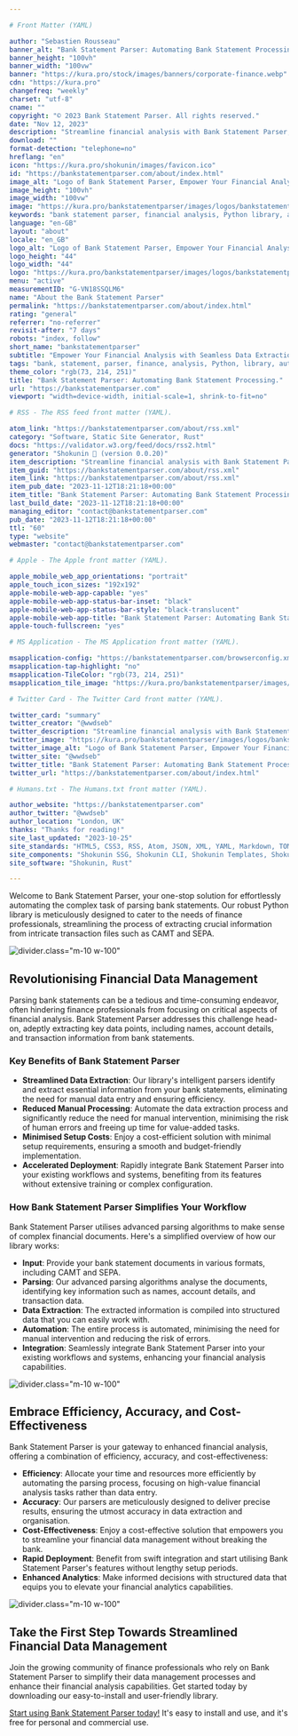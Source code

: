 ```yaml
---

# Front Matter (YAML)

author: "Sebastien Rousseau"
banner_alt: "Bank Statement Parser: Automating Bank Statement Processing"
banner_height: "100vh"
banner_width: "100vw"
banner: "https://kura.pro/stock/images/banners/corporate-finance.webp"
cdn: "https://kura.pro"
changefreq: "weekly"
charset: "utf-8"
cname: ""
copyright: "© 2023 Bank Statement Parser. All rights reserved."
date: "Nov 12, 2023"
description: "Streamline financial analysis with Bank Statement Parser, a Python library for automating bank statement processing. Supports CAMT and SEPA formats."
download: ""
format-detection: "telephone=no"
hreflang: "en"
icon: "https://kura.pro/shokunin/images/favicon.ico"
id: "https://bankstatementparser.com/about/index.html"
image_alt: "Logo of Bank Statement Parser, Empower Your Financial Analysis with Seamless Data Extraction"
image_height: "100vh"
image_width: "100vw"
image: "https://kura.pro/bankstatementparser/images/logos/bankstatementparser.webp"
keywords: "bank statement parser, financial analysis, Python library, automate, CAMT, SEPA, data extraction, efficiency, accuracy, cost-effective"
language: "en-GB"
layout: "about"
locale: "en_GB"
logo_alt: "Logo of Bank Statement Parser, Empower Your Financial Analysis with Seamless Data Extraction"
logo_height: "44"
logo_width: "44"
logo: "https://kura.pro/bankstatementparser/images/logos/bankstatementparser.webp"
menu: "active"
measurementID: "G-VN18SSQLM6"
name: "About the Bank Statement Parser"
permalink: "https://bankstatementparser.com/about/index.html"
rating: "general"
referrer: "no-referrer"
revisit-after: "7 days"
robots: "index, follow"
short_name: "bankstatementparser"
subtitle: "Empower Your Financial Analysis with Seamless Data Extraction."
tags: "bank, statement, parser, finance, analysis, Python, library, automation, CAMT, SEPA"
theme_color: "rgb(73, 214, 251)"
title: "Bank Statement Parser: Automating Bank Statement Processing."
url: "https://bankstatementparser.com"
viewport: "width=device-width, initial-scale=1, shrink-to-fit=no"

# RSS - The RSS feed front matter (YAML).

atom_link: "https://bankstatementparser.com/about/rss.xml"
category: "Software, Static Site Generator, Rust"
docs: "https://validator.w3.org/feed/docs/rss2.html"
generator: "Shokunin 🦀 (version 0.0.20)"
item_description: "Streamline financial analysis with Bank Statement Parser, a Python library for automating bank statement processing. Supports CAMT and SEPA formats."
item_guid: "https://bankstatementparser.com/about/rss.xml"
item_link: "https://bankstatementparser.com/about/rss.xml"
item_pub_date: "2023-11-12T18:21:18+00:00"
item_title: "Bank Statement Parser: Automating Bank Statement Processing."
last_build_date: "2023-11-12T18:21:18+00:00"
managing_editor: "contact@bankstatementparser.com"
pub_date: "2023-11-12T18:21:18+00:00"
ttl: "60"
type: "website"
webmaster: "contact@bankstatementparser.com"

# Apple - The Apple front matter (YAML).

apple_mobile_web_app_orientations: "portrait"
apple_touch_icon_sizes: "192x192"
apple-mobile-web-app-capable: "yes"
apple-mobile-web-app-status-bar-inset: "black"
apple-mobile-web-app-status-bar-style: "black-translucent"
apple-mobile-web-app-title: "Bank Statement Parser: Automating Bank Statement Processing."
apple-touch-fullscreen: "yes"

# MS Application - The MS Application front matter (YAML).

msapplication-config: "https://bankstatementparser.com/browserconfig.xml"
msapplication-tap-highlight: "no"
msapplication-TileColor: "rgb(73, 214, 251)"
msapplication_tile_image: "https://kura.pro/bankstatementparser/images/logos/bankstatementparser.webp"

# Twitter Card - The Twitter Card front matter (YAML).

twitter_card: "summary"
twitter_creator: "@wwdseb"
twitter_description: "Streamline financial analysis with Bank Statement Parser, a Python library for automating bank statement processing. Supports CAMT and SEPA formats."
twitter_image: "https://kura.pro/bankstatementparser/images/logos/bankstatementparser.webp"
twitter_image_alt: "Logo of Bank Statement Parser, Empower Your Financial Analysis with Seamless Data Extraction"
twitter_site: "@wwdseb"
twitter_title: "Bank Statement Parser: Automating Bank Statement Processing."
twitter_url: "https://bankstatementparser.com/about/index.html"

# Humans.txt - The Humans.txt front matter (YAML).

author_website: "https://bankstatementparser.com"
author_twitter: "@wwdseb"
author_location: "London, UK"
thanks: "Thanks for reading!"
site_last_updated: "2023-10-25"
site_standards: "HTML5, CSS3, RSS, Atom, JSON, XML, YAML, Markdown, TOML"
site_components: "Shokunin SSG, Shokunin CLI, Shokunin Templates, Shokunin Themes, Kaishi SSG, Kaishi CLI, Kaishi Templates, Kaishi Themes"
site_software: "Shokunin, Rust"

---
```


Welcome to Bank Statement Parser, your one-stop solution for effortlessly automating the complex task of parsing bank statements. Our robust Python library is meticulously designed to cater to the needs of finance professionals, streamlining the process of extracting crucial information from intricate transaction files such as CAMT and SEPA.

![divider][divider].class=\"m-10 w-100\"

## Revolutionising Financial Data Management

Parsing bank statements can be a tedious and time-consuming endeavor, often hindering finance professionals from focusing on critical aspects of financial analysis. Bank Statement Parser addresses this challenge head-on, adeptly extracting key data points, including names, account details, and transaction information from bank statements.

### Key Benefits of Bank Statement Parser

- **Streamlined Data Extraction**: Our library's intelligent parsers identify and extract essential information from your bank statements, eliminating the need for manual data entry and ensuring efficiency.
- **Reduced Manual Processing**: Automate the data extraction process and significantly reduce the need for manual intervention, minimising the risk of human errors and freeing up time for value-added tasks.
- **Minimised Setup Costs**: Enjoy a cost-efficient solution with minimal setup requirements, ensuring a smooth and budget-friendly implementation.
- **Accelerated Deployment**: Rapidly integrate Bank Statement Parser into your existing workflows and systems, benefiting from its features without extensive training or complex configuration.

### How Bank Statement Parser Simplifies Your Workflow

Bank Statement Parser utilises advanced parsing algorithms to make sense of complex financial documents. Here's a simplified overview of how our library works:

- **Input**: Provide your bank statement documents in various formats, including CAMT and SEPA.
- **Parsing**: Our advanced parsing algorithms analyse the documents, identifying key information such as names, account details, and transaction data.
- **Data Extraction**: The extracted information is compiled into structured data that you can easily work with.
- **Automation**: The entire process is automated, minimising the need for manual intervention and reducing the risk of errors.
- **Integration**: Seamlessly integrate Bank Statement Parser into your existing workflows and systems, enhancing your financial analysis capabilities.

![divider][divider].class=\"m-10 w-100\"

## Embrace Efficiency, Accuracy, and Cost-Effectiveness

Bank Statement Parser is your gateway to enhanced financial analysis, offering a combination of efficiency, accuracy, and cost-effectiveness:

- **Efficiency**: Allocate your time and resources more efficiently by automating the parsing process, focusing on high-value financial analysis tasks rather than data entry.
- **Accuracy**: Our parsers are meticulously designed to deliver precise results, ensuring the utmost accuracy in data extraction and organisation.
- **Cost-Effectiveness**: Enjoy a cost-effective solution that empowers you to streamline your financial data management without breaking the bank.
- **Rapid Deployment**: Benefit from swift integration and start utilising Bank Statement Parser's features without lengthy setup periods.
- **Enhanced Analytics**: Make informed decisions with structured data that equips you to elevate your financial analytics capabilities.

![divider][divider].class=\"m-10 w-100\"

## Take the First Step Towards Streamlined Financial Data Management

Join the growing community of finance professionals who rely on Bank Statement Parser to simplify their data management processes and enhance their financial analysis capabilities. Get started today by downloading our easy-to-install and user-friendly library.

[Start using Bank Statement Parser today!][01] It's easy to install and use, and it's free for personal and commercial use.

[01]: /getting-started/index.html "Getting Started"

[divider]: https://kura.pro/common/images/elements/divider.svg "Divider"